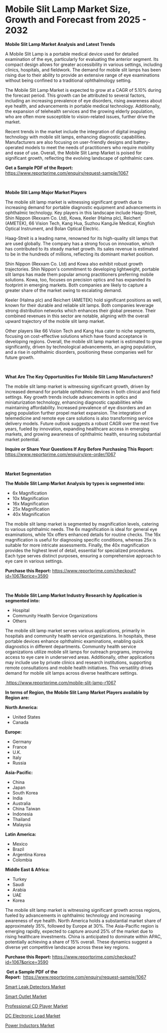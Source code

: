 <p><h1>Mobile Slit Lamp Market Size, Growth and Forecast from 2025 - 2032</h1></p><p><strong>Mobile Slit Lamp Market Analysis and Latest Trends</strong></p>
<p><p>A Mobile Slit Lamp is a portable medical device used for detailed examination of the eye, particularly for evaluating the anterior segment. Its compact design allows for greater accessibility in various settings, including clinics, hospitals, and fieldwork. The demand for mobile slit lamps has been rising due to their ability to provide an extensive range of eye examinations without being confined to a traditional ophthalmology setting.</p><p>The Mobile Slit Lamp Market is expected to grow at a CAGR of 5.10% during the forecast period. This growth can be attributed to several factors, including an increasing prevalence of eye disorders, rising awareness about eye health, and advancements in portable medical technology. Additionally, the expansion of telehealth services and the growing elderly population, who are often more susceptible to vision-related issues, further drive the market.</p><p>Recent trends in the market include the integration of digital imaging technology with mobile slit lamps, enhancing diagnostic capabilities. Manufacturers are also focusing on user-friendly designs and battery-operated models to meet the needs of practitioners who require mobility and ease of use. Overall, the Mobile Slit Lamp Market is poised for significant growth, reflecting the evolving landscape of ophthalmic care.</p></p>
<p><strong>Get a Sample PDF of the Report:&nbsp;</strong> <a href="https://www.reportprime.com/enquiry/request-sample/1067?utm_campaign=1113&utm_medium=2&utm_source=Github&utm_content=ia&utm_term=18032025&utm_id=mobile-slit-lamp">https://www.reportprime.com/enquiry/request-sample/1067</a></p>
<p>&nbsp;</p>
<p><strong>Mobile Slit Lamp Major Market Players</strong></p>
<p><p>The mobile slit lamp market is witnessing significant growth due to increasing demand for portable diagnostic equipment and advancements in ophthalmic technology. Key players in this landscape include Haag-Streit, Shin Nippon (Rexxam Co. Ltd), Kowa, Keeler (Halma plc), Reichert (AMETEK), 66 Vision Tech, Kang Hua, Suzhou KangJie Medical, Kingfish Optical Instrument, and Bolan Optical Electric.</p><p>Haag-Streit is a leading name, renowned for its high-quality slit lamps that are used globally. The company has a strong focus on innovation, which has contributed to its steady market growth. Its sales revenue is estimated to be in the hundreds of millions, reflecting its dominant market position.</p><p>Shin Nippon (Rexxam Co. Ltd) and Kowa also exhibit robust growth trajectories. Shin Nippon's commitment to developing lightweight, portable slit lamps has made them popular among practitioners preferring mobile solutions. Kowa, too, focuses on precision optics and has expanded its footprint in emerging markets. Both companies are likely to capture a greater share of the market owing to escalating demand.</p><p>Keeler (Halma plc) and Reichert (AMETEK) hold significant positions as well, known for their durable and reliable slit lamps. Both companies leverage strong distribution networks which enhances their global presence. Their combined revenues in this sector are notable, aligning with the overall upward trajectory of the mobile slit lamp market.</p><p>Other players like 66 Vision Tech and Kang Hua cater to niche segments, focusing on cost-effective solutions which have found acceptance in developing regions. Overall, the mobile slit lamp market is estimated to grow significantly, driven by technological advancements, an aging population, and a rise in ophthalmic disorders, positioning these companies well for future growth.</p></p>
<p>&nbsp;</p>
<p><strong>What Are The Key Opportunities For Mobile Slit Lamp Manufacturers?</strong></p>
<p><p>The mobile slit lamp market is witnessing significant growth, driven by increased demand for portable ophthalmic devices in both clinical and field settings. Key growth trends include advancements in optics and miniaturization technology, enhancing diagnostic capabilities while maintaining affordability. Increased prevalence of eye disorders and an aging population further propel market expansion. The integration of telemedicine and remote eye care solutions is also transforming service delivery models. Future outlook suggests a robust CAGR over the next five years, fueled by innovation, expanding healthcare access in emerging markets, and growing awareness of ophthalmic health, ensuring substantial market potential.</p></p>
<p><strong>Inquire or Share Your Questions If Any Before Purchasing This Report:</strong> <a href="https://www.reportprime.com/enquiry/pre-order/1067?utm_campaign=1113&utm_medium=2&utm_source=Github&utm_content=ia&utm_term=18032025&utm_id=mobile-slit-lamp">https://www.reportprime.com/enquiry/pre-order/1067</a></p>
<p>&nbsp;</p>
<p><strong>Market Segmentation</strong></p>
<p><strong>The Mobile Slit Lamp Market Analysis by types is segmented into:</strong></p>
<p><ul><li>6x Magnification</li><li>10x Magnification</li><li>16x Magnification</li><li>25x Magnification</li><li>40x Magnification</li></ul></p>
<p><p>The mobile slit lamp market is segmented by magnification levels, catering to various ophthalmic needs. The 6x magnification is ideal for general eye examinations, while 10x offers enhanced details for routine checks. The 16x magnification is useful for diagnosing specific conditions, whereas 25x is suitable for more intricate assessments. Finally, the 40x magnification provides the highest level of detail, essential for specialized procedures. Each type serves distinct purposes, ensuring a comprehensive approach to eye care in various settings.</p></p>
<p><strong>Purchase this Report:&nbsp;</strong><a href="https://www.reportprime.com/checkout?id=1067&price=3590&utm_campaign=1113&utm_medium=2&utm_source=Github&utm_content=ia&utm_term=18032025&utm_id=mobile-slit-lamp">https://www.reportprime.com/checkout?id=1067&price=3590</a></p>
<p>&nbsp;</p>
<p><strong>The Mobile Slit Lamp Market Industry Research by Application is segmented into:</strong></p>
<p><ul><li>Hospital</li><li>Community Health Service Organizations</li><li>Others</li></ul></p>
<p><p>The mobile slit lamp market serves various applications, primarily in hospitals and community health service organizations. In hospitals, these portable devices enhance ophthalmic examinations, enabling quick diagnostics in different departments. Community health service organizations utilize mobile slit lamps for outreach programs, improving access to eye care in underserved areas. Additionally, other applications may include use by private clinics and research institutions, supporting remote consultations and mobile health initiatives. This versatility drives demand for mobile slit lamps across diverse healthcare settings.</p></p>
<p><a href="https://www.reportprime.com/mobile-slit-lamp-r1067?utm_campaign=1113&utm_medium=2&utm_source=Github&utm_content=ia&utm_term=18032025&utm_id=mobile-slit-lamp">&nbsp;https://www.reportprime.com/mobile-slit-lamp-r1067</a></p>
<p><strong>In terms of Region, the Mobile Slit Lamp Market Players available by Region are:</strong></p>
<p>
    <p> <strong> North America: </strong>
        <ul>
            <li>United States</li>
            <li>Canada</li>
        </ul>
        </p> 
    <p> <strong> Europe: </strong>
        <ul>
            <li>Germany</li>
            <li>France</li>
            <li>U.K.</li>
            <li>Italy</li>
            <li>Russia</li>
        </ul>
        </p> 
    <p> <strong> Asia-Pacific: </strong>
        <ul>
            <li>China</li>
            <li>Japan</li>
            <li>South Korea</li>
            <li>India</li>
            <li>Australia</li>
            <li>China Taiwan</li>
            <li>Indonesia</li>
            <li>Thailand</li>
            <li>Malaysia</li>
        </ul>
        </p> 
    <p> <strong> Latin America: </strong>
        <ul>
            <li>Mexico</li>
            <li>Brazil</li>
            <li>Argentina Korea</li>
            <li>Colombia</li>
        </ul>
        </p> 
    <p> <strong> Middle East & Africa: </strong>
        <ul>
            <li>Turkey</li>
            <li>Saudi</li>
            <li>Arabia</li>
            <li>UAE</li>
            <li>Korea</li>
        </ul>
    </p>
    </p>
<p><p>The mobile slit lamp market is witnessing significant growth across regions, fueled by advancements in ophthalmic technology and increasing awareness of eye health. North America holds a substantial market share of approximately 35%, followed by Europe at 30%. The Asia-Pacific region is emerging rapidly, expected to capture around 25% of the market due to rising healthcare investments. China is anticipated to dominate within APAC, potentially achieving a share of 15% overall. These dynamics suggest a diverse yet competitive landscape across these key regions.</p></p>
<p><strong>Purchase this Report: </strong><a href="https://www.reportprime.com/checkout?id=1067&price=3590&utm_campaign=1113&utm_medium=2&utm_source=Github&utm_content=ia&utm_term=18032025&utm_id=mobile-slit-lamp">https://www.reportprime.com/checkout?id=1067&price=3590</a></p>
<p>&nbsp;<strong>Get a Sample PDF of the Report:&nbsp;&nbsp;</strong><a href="https://www.reportprime.com/enquiry/request-sample/1067?utm_campaign=1113&utm_medium=2&utm_source=Github&utm_content=ia&utm_term=18032025&utm_id=mobile-slit-lamp">https://www.reportprime.com/enquiry/request-sample/1067</a></p>
<p><strong></strong></p>
<p><p><a href="https://github.com/gorbaicodaro/Market-Research-Report-List-1/blob/main/smart-leak-detectors-market.md?utm_campaign=1113&utm_medium=2&utm_source=Github&utm_content=ia&utm_term=18032025&utm_id=mobile-slit-lamp">Smart Leak Detectors Market</a></p><p><a href="https://github.com/tamerlgwilt/Market-Research-Report-List-1/blob/main/smart-outlet-market.md?utm_campaign=1113&utm_medium=2&utm_source=Github&utm_content=ia&utm_term=18032025&utm_id=mobile-slit-lamp">Smart Outlet Market</a></p><p><a href="https://github.com/edderkoliso1/Market-Research-Report-List-1/blob/main/professional-cd-player-market.md?utm_campaign=1113&utm_medium=2&utm_source=Github&utm_content=ia&utm_term=18032025&utm_id=mobile-slit-lamp">Professional CD Player Market</a></p><p><a href="https://github.com/seemagarbeha/Market-Research-Report-List-1/blob/main/dc-electronic-load-market.md?utm_campaign=1113&utm_medium=2&utm_source=Github&utm_content=ia&utm_term=18032025&utm_id=mobile-slit-lamp">DC Electronic Load Market</a></p><p><a href="https://github.com/sarialahipff/Market-Research-Report-List-1/blob/main/power-inductors-market.md?utm_campaign=1113&utm_medium=2&utm_source=Github&utm_content=ia&utm_term=18032025&utm_id=mobile-slit-lamp">Power Inductors Market</a></p></p>